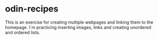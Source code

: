 # odin-recipes
This is an exercise for creating multiple webpages and linking them to the homepage. 
I`m practicing inserting images, links and creating unordered and ordered lists.